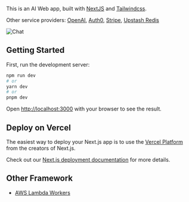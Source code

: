 This is an AI Web app, built with [NextJS](https://nextjs.org/) and [Tailwindcss](https://tailwindcss.com/).

Other service providers: [OpenAI](https://openai.com/), [Auth0](https://auth0.com/), [Stripe](https://stripe.com/), [Upstash Redis](https://upstash.com/)

![Chat](https://nftstorage.link/ipfs/bafybeigp46v7upbttqkakx6ksw7tdjz52nepblo4jqv6cvjeowfb5tlgpq)

## Getting Started

First, run the development server:

```bash
npm run dev
# or
yarn dev
# or
pnpm dev
```

Open [http://localhost:3000](http://localhost:3000) with your browser to see the result.

## Deploy on Vercel

The easiest way to deploy your Next.js app is to use the [Vercel Platform](https://vercel.com/new?utm_medium=default-template&filter=next.js&utm_source=create-next-app&utm_campaign=create-next-app-readme) from the creators of Next.js.

Check out our [Next.js deployment documentation](https://nextjs.org/docs/deployment) for more details.

## Other Framework

- [AWS Lambda Workers](https://github.com/abandon-ai/abandonai-lambda)
